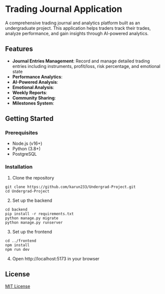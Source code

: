 
# Trading Journal Application

A comprehensive trading journal and analytics platform built as an undergraduate project. This application helps traders track their trades, analyze performance, and gain insights through AI-powered analytics.

## Features

- **Journal Entries Management**: Record and manage detailed trading entries including instruments, profit/loss, risk percentage, and emotional state
- **Performance Analytics**:
- **AI-Powered Analysis**: 
- **Emotional Analysis**: 
- **Weekly Reports**: 
- **Community Sharing**: 
- **Milestones System**: 

## Getting Started

### Prerequisites
- Node.js (v16+)
- Python (3.8+)
- PostgreSQL

### Installation

1. Clone the repository
```
git clone https://github.com/karun233/Undergrad-Project.git
cd Undergrad-Project
```

2. Set up the backend
```
cd backend
pip install -r requirements.txt
python manage.py migrate
python manage.py runserver
```

3. Set up the frontend
```
cd ../frontend
npm install
npm run dev
```

4. Open http://localhost:5173 in your browser

## License

[MIT License](LICENSE)
